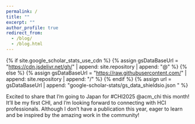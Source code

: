 ```yaml
---
permalink: /
title: ""
excerpt: ""
author_profile: true
redirect_from: 
  - /blog/
  - /blog.html
---
```


{% if site.google_scholar_stats_use_cdn %}
{% assign gsDataBaseUrl = "https://cdn.jsdelivr.net/gh/" | append: site.repository | append: "@" %}
{% else %}
{% assign gsDataBaseUrl = "https://raw.githubusercontent.com/" | append: site.repository | append: "/" %}
{% endif %}
{% assign url = gsDataBaseUrl | append: "google-scholar-stats/gs_data_shieldsio.json " %}

<span class='anchor' id='blog'></span>

Excited to share that I’m going to Japan for #CHI2025 @acm_chi this month! It’ll be my first CHI, and I’m looking forward to connecting with HCI professionals. Although I don’t have a publication this year, eager to learn and be inspired by the amazing work in the community!
